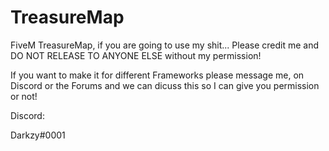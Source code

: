 # TreasureMap
FiveM TreasureMap, if you are going to use my shit... Please credit me and DO NOT RELEASE TO ANYONE ELSE without my permission! 


If you want to make it for different Frameworks please message me, on Discord or the Forums and we can dicuss this so I can give you permission or not!




Discord: 

Darkzy#0001
